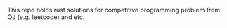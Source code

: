 
This repo holds rust solutions for competitive programming problem from OJ (e.g. leetcode) and etc.
